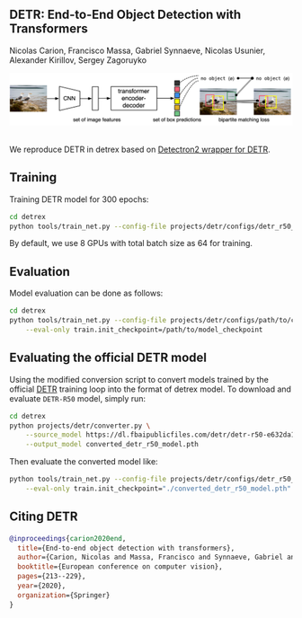 ## DETR: End-to-End Object Detection with Transformers

Nicolas Carion, Francisco Massa, Gabriel Synnaeve, Nicolas Usunier, Alexander Kirillov, Sergey Zagoruyko

<div align="center">
  <img src="./assets/DETR.png"/>
</div><br/>

We reproduce DETR in detrex based on [Detectron2 wrapper for DETR](https://github.com/facebookresearch/detr/tree/main/d2).

## Training
Training DETR model for 300 epochs:
```bash
cd detrex
python tools/train_net.py --config-file projects/detr/configs/detr_r50_300ep.py --num-gpus 8
```
By default, we use 8 GPUs with total batch size as 64 for training.

## Evaluation
Model evaluation can be done as follows:
```bash
cd detrex
python tools/train_net.py --config-file projects/detr/configs/path/to/config.py \
    --eval-only train.init_checkpoint=/path/to/model_checkpoint
```

## Evaluating the official DETR model
Using the modified conversion script to convert models trained by the official [DETR](https://github.com/facebookresearch/detr) training loop into the format of detrex model. To download and evaluate `DETR-R50` model, simply run:
```bash
cd detrex
python projects/detr/converter.py \
    --source_model https://dl.fbaipublicfiles.com/detr/detr-r50-e632da11.pth \
    --output_model converted_detr_r50_model.pth
```
Then evaluate the converted model like:
```bash
python tools/train_net.py --config-file projects/detr/configs/detr_r50_300ep.py \
    --eval-only train.init_checkpoint="./converted_detr_r50_model.pth"
```

## Citing DETR
```BibTex
@inproceedings{carion2020end,
  title={End-to-end object detection with transformers},
  author={Carion, Nicolas and Massa, Francisco and Synnaeve, Gabriel and Usunier, Nicolas and Kirillov, Alexander and Zagoruyko, Sergey},
  booktitle={European conference on computer vision},
  pages={213--229},
  year={2020},
  organization={Springer}
}
```
